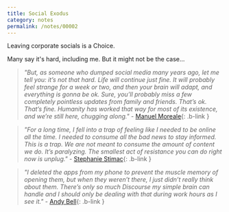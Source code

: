 ```yaml
---
title: Social Exodus
category: notes
permalink: /notes/00002
---
```


Leaving corporate socials is a Choice. 

Many say it's hard, including me. But it might not be the case... 

>_"But, as someone who dumped social media many years ago, let me tell you: it’s not that hard. Life will continue just fine. It will probably feel strange for a week or two, and then your brain will adapt, and everything is gonna be ok. Sure, you’ll probably miss a few completely pointless updates from family and friends. That’s ok. That’s fine. Humanity has worked that way for most of its existence, and we’re still here, chugging along."_ - [Manuel Moreale](https://manuelmoreale.com/you-will-not-believe-what-i-just-wrote){: .b-link }

>_"For a long time, I fell into a trap of feeling like I needed to be online all the time. I needed to consume all the bad news to stay informed. This is a trap. We are not meant to consume the amount of content we do. It’s paralyzing.
The smallest act of resistance you can do right now is unplug."_ - [Stephanie Stimac](https://blog.stephaniestimac.com/posts/2025/08/social-media-detox/){: .b-link }

>_"I deleted the apps from my phone to prevent the muscle memory of opening them, but when they weren’t there, I just didn’t really think about them. There’s only so much Discourse my simple brain can handle and I should only be dealing with that during work hours as I see it."_ - [Andy Bell](https://bell.bz/i-deleted-bluesky-mastodon-and-linkedin-off-my-phone/){: .b-link }